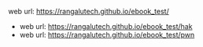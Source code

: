 web url: https://rangalutech.github.io/ebook_test/

* web url: https://rangalutech.github.io/ebook_test/hak
* web url: https://rangalutech.github.io/ebook_test/pwn
